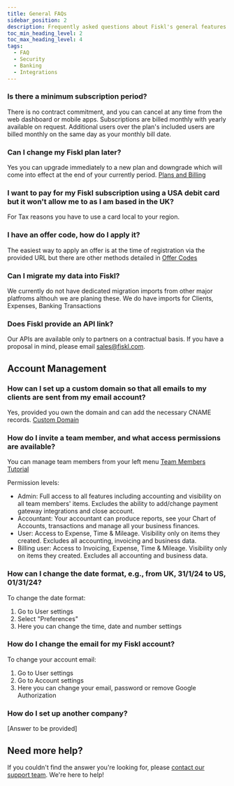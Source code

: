 ```yaml
---
title: General FAQs
sidebar_position: 2
description: Frequently asked questions about Fiskl's general features and security
toc_min_heading_level: 2
toc_max_heading_level: 4
tags:
  - FAQ
  - Security
  - Banking
  - Integrations
---
```


### Is there a minimum subscription period?

There is no contract commitment, and you can cancel at any time from the web dashboard or mobile apps. Subscriptions are billed monthly with yearly available on request. Additional users over the plan's included users are billed monthly on the same day as your monthly bill date.

### Can I change my Fiskl plan later?

Yes you can upgrade immediately to a new plan and downgrade which will come into effect at the end of your currently period. [Plans and Billing](/docs/category/plans-and-billing)

### I want to pay for my Fiskl subscription using a USA debit card but it won't allow me to as I am based in the UK?

For Tax reasons you have to use a card local to your region.

### I have an offer code, how do I apply it?

The easiest way to apply an offer is at the time of registration via the provided URL but there are other methods detailed in [Offer Codes](../Plans-Billing/apply-offer-or-partner-code)

### Can I migrate my data into Fiskl?

We currently do not have dedicated migration imports from other major platfroms althouh we are planing these. We do have imports for Clients, Expenses, Banking Transactions

### Does Fiskl provide an API link?

Our APIs are available only to partners on a contractual basis. If you have a proposal in mind, please email sales@fiskl.com.

## Account Management

### How can I set up a custom domain so that all emails to my clients are sent from my email account?

Yes, provided you own the domain and can add the necessary CNAME records. [Custom Domain](../Settings-Configurations/invoice-and-quote-settings#custom-domain)

### How do I invite a team member, and what access permissions are available?

You can manage team members from your left menu [Team Members Tutorial](/docs/Tutorials/account/invite-team-members)

Permission levels:

- Admin: Full access to all features including accounting and visibility on all team members' items. Excludes the ability to add/change payment gateway integrations and close account.
- Accountant: Your accountant can produce reports, see your Chart of Accounts, transactions and manage all your business finances.
- User: Access to Expense, Time & Mileage. Visibility only on items they created. Excludes all accounting, invoicing and business data.
- Billing user: Access to Invoicing, Expense, Time & Mileage. Visibility only on items they created. Excludes all accounting and business data.

### How can I change the date format, e.g., from UK, 31/1/24 to US, 01/31/24?

To change the date format:

1. Go to User settings
1. Select "Preferences"
1. Here you can change the time, date and number settings

### How do I change the email for my Fiskl account?

To change your account email:

1. Go to User settings
1. Go to Account settings
1. Here you can change your email, password or remove Google Authorization

### How do I set up another company?

[Answer to be provided]

## Need more help?

If you couldn't find the answer you're looking for, please [contact our support team](mailto:support@fiskl.com). We're here to help!